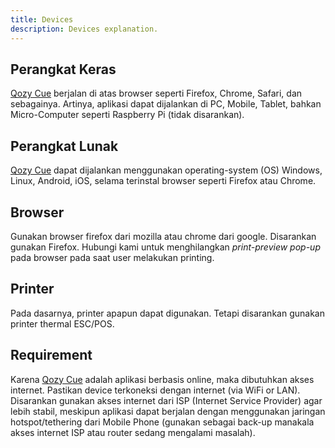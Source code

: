 ```yaml
---
title: Devices
description: Devices explanation.
---
```


## Perangkat Keras

[Qozy Cue](https://qozycue.com) berjalan di atas browser seperti Firefox, Chrome, Safari, dan sebagainya. Artinya, aplikasi dapat dijalankan di PC, Mobile, Tablet, bahkan Micro-Computer seperti Raspberry Pi (tidak disarankan).

## Perangkat Lunak

[Qozy Cue](https://qozycue.com) dapat dijalankan menggunakan operating-system (OS) Windows, Linux, Android, iOS, selama terinstal browser seperti Firefox atau Chrome.

## Browser

Gunakan browser firefox dari mozilla atau chrome dari google. Disarankan gunakan Firefox. Hubungi kami untuk menghilangkan _print-preview pop-up_ pada browser pada saat user melakukan printing.

## Printer

Pada dasarnya, printer apapun dapat digunakan. Tetapi disarankan gunakan printer thermal ESC/POS.

## Requirement

Karena [Qozy Cue](https://qozycue.com) adalah aplikasi berbasis online, maka dibutuhkan akses internet. Pastikan device terkoneksi dengan internet (via WiFi or LAN). Disarankan gunakan akses internet dari ISP (Internet Service Provider) agar lebih stabil, meskipun aplikasi dapat berjalan dengan menggunakan jaringan hotspot/tethering dari Mobile Phone (gunakan sebagai back-up manakala akses internet ISP atau router sedang mengalami masalah).
